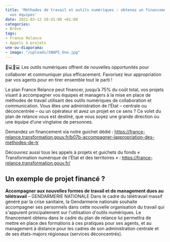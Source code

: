 ```yaml
---
title: 'Méthodes de travail et outils numériques : obtenez un financement pour accompagner
  vos équipes'
date: 2021-03-12 10:41:00 +01:00
categories:
- Brève
tags:
- France Relance
- Appels à projets
une-ou-diaporama:
- image: "/uploads/SNAP5_Une.jpg"
---
```


👩💻👨💻 Les outils numériques offrent de nouvelles opportunités pour collaborer et communiquer plus efficacement. Favorisez leur appropriation par vos agents pour en tirer ensemble tout le parti ! 

Le plan France Relance peut financer, jusqu’à 75% du coût total, vos projets visant à accompagner vos équipes et managers à la mise en place de méthodes de travail utilisant des outils numériques de collaboration et communication.
Vous êtes une administration de l’État – centrale ou déconcentrée – ou un opérateur et avez un projet en ce sens ? Ce volet du plan de relance vous est destiné, que vous soyez une grande direction ou une équipe d’une vingtaine de personnes. 

Demandez un financement via notre guichet dédié : https://france-relance.transformation.gouv.fr/b07b-accompagner-lappropriation-des-methodes-de-tr

Découvrez aussi tous les appels à projets et guichets du fonds « Transformation numérique de l’État et des territoires » : https://france-relance.transformation.gouv.fr/ 

<div class="encadre"><h2 class="h3"> Un exemple de projet financé ?</h2>
<strong>Accompagner aux nouvelles formes de travail et de management dues au télétravail</strong>
– GENDARMERIE NATIONALE
Dans le cadre du télétravail massif généré par la crise sanitaire, la Gendarmerie nationale souhaite accompagner ses personnels dans cette nouvelle organisation du travail qui s'appuient principalement sur l'utilisation d'outils numériques. Le financement obtenu dans le cadre du plan de relance lui permettra de mettre en place des formations à ces pratiques pour ses agents, et au management à distance pour les cadres de son administration centrale et de ses états-majors régionaux (services déconcentrés).</div> 
